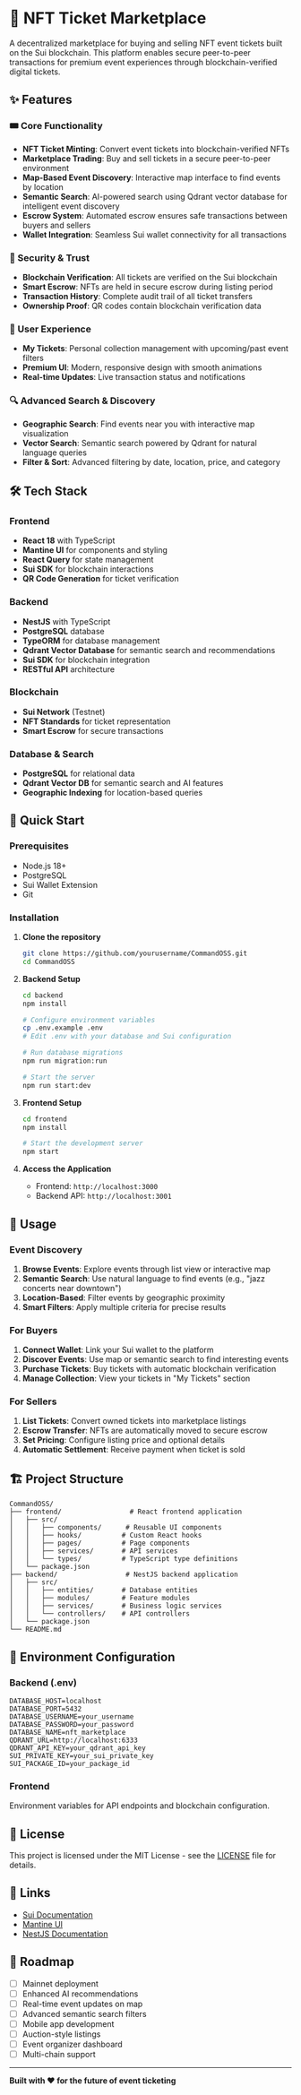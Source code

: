 # 🎫 NFT Ticket Marketplace

A decentralized marketplace for buying and selling NFT event tickets built on the Sui blockchain. This platform enables secure peer-to-peer transactions for premium event experiences through blockchain-verified digital tickets.

## ✨ Features

### 🎟️ Core Functionality

- **NFT Ticket Minting**: Convert event tickets into blockchain-verified NFTs
- **Marketplace Trading**: Buy and sell tickets in a secure peer-to-peer environment
- **Map-Based Event Discovery**: Interactive map interface to find events by location
- **Semantic Search**: AI-powered search using Qdrant vector database for intelligent event discovery
- **Escrow System**: Automated escrow ensures safe transactions between buyers and sellers
- **Wallet Integration**: Seamless Sui wallet connectivity for all transactions

### 🔐 Security & Trust

- **Blockchain Verification**: All tickets are verified on the Sui blockchain
- **Smart Escrow**: NFTs are held in secure escrow during listing period
- **Transaction History**: Complete audit trail of all ticket transfers
- **Ownership Proof**: QR codes contain blockchain verification data

### 💼 User Experience

- **My Tickets**: Personal collection management with upcoming/past event filters
- **Premium UI**: Modern, responsive design with smooth animations
- **Real-time Updates**: Live transaction status and notifications

### 🔍 Advanced Search & Discovery

- **Geographic Search**: Find events near you with interactive map visualization
- **Vector Search**: Semantic search powered by Qdrant for natural language queries
- **Filter & Sort**: Advanced filtering by date, location, price, and category

## 🛠️ Tech Stack

### Frontend

- **React 18** with TypeScript
- **Mantine UI** for components and styling
- **React Query** for state management
- **Sui SDK** for blockchain interactions
- **QR Code Generation** for ticket verification

### Backend

- **NestJS** with TypeScript
- **PostgreSQL** database
- **TypeORM** for database management
- **Qdrant Vector Database** for semantic search and recommendations
- **Sui SDK** for blockchain integration
- **RESTful API** architecture

### Blockchain

- **Sui Network** (Testnet)
- **NFT Standards** for ticket representation
- **Smart Escrow** for secure transactions

### Database & Search

- **PostgreSQL** for relational data
- **Qdrant Vector DB** for semantic search and AI features
- **Geographic Indexing** for location-based queries

## 🚀 Quick Start

### Prerequisites

- Node.js 18+
- PostgreSQL
- Sui Wallet Extension
- Git

### Installation

1. **Clone the repository**

   ```bash
   git clone https://github.com/yourusername/CommandOSS.git
   cd CommandOSS
   ```

2. **Backend Setup**

   ```bash
   cd backend
   npm install

   # Configure environment variables
   cp .env.example .env
   # Edit .env with your database and Sui configuration

   # Run database migrations
   npm run migration:run

   # Start the server
   npm run start:dev
   ```

3. **Frontend Setup**

   ```bash
   cd frontend
   npm install

   # Start the development server
   npm start
   ```

4. **Access the Application**
   - Frontend: `http://localhost:3000`
   - Backend API: `http://localhost:3001`

## 📱 Usage

### Event Discovery

1. **Browse Events**: Explore events through list view or interactive map
2. **Semantic Search**: Use natural language to find events (e.g., "jazz concerts near downtown")
3. **Location-Based**: Filter events by geographic proximity
4. **Smart Filters**: Apply multiple criteria for precise results

### For Buyers

1. **Connect Wallet**: Link your Sui wallet to the platform
2. **Discover Events**: Use map or semantic search to find interesting events
3. **Purchase Tickets**: Buy tickets with automatic blockchain verification
4. **Manage Collection**: View your tickets in "My Tickets" section

### For Sellers

1. **List Tickets**: Convert owned tickets into marketplace listings
2. **Escrow Transfer**: NFTs are automatically moved to secure escrow
3. **Set Pricing**: Configure listing price and optional details
4. **Automatic Settlement**: Receive payment when ticket is sold

## 🏗️ Project Structure

```
CommandOSS/
├── frontend/                 # React frontend application
│   ├── src/
│   │   ├── components/      # Reusable UI components
│   │   ├── hooks/          # Custom React hooks
│   │   ├── pages/          # Page components
│   │   ├── services/       # API services
│   │   └── types/          # TypeScript type definitions
│   └── package.json
├── backend/                 # NestJS backend application
│   ├── src/
│   │   ├── entities/       # Database entities
│   │   ├── modules/        # Feature modules
│   │   ├── services/       # Business logic services
│   │   └── controllers/    # API controllers
│   └── package.json
└── README.md
```

## 🔧 Environment Configuration

### Backend (.env)

```env
DATABASE_HOST=localhost
DATABASE_PORT=5432
DATABASE_USERNAME=your_username
DATABASE_PASSWORD=your_password
DATABASE_NAME=nft_marketplace
QDRANT_URL=http://localhost:6333
QDRANT_API_KEY=your_qdrant_api_key
SUI_PRIVATE_KEY=your_sui_private_key
SUI_PACKAGE_ID=your_package_id
```

### Frontend

Environment variables for API endpoints and blockchain configuration.

## 📄 License

This project is licensed under the MIT License - see the [LICENSE](LICENSE) file for details.

## 🔗 Links

- [Sui Documentation](https://docs.sui.io/)
- [Mantine UI](https://mantine.dev/)
- [NestJS Documentation](https://nestjs.com/)

## 🎯 Roadmap

- [ ] Mainnet deployment
- [ ] Enhanced AI recommendations
- [ ] Real-time event updates on map
- [ ] Advanced semantic search filters
- [ ] Mobile app development
- [ ] Auction-style listings
- [ ] Event organizer dashboard
- [ ] Multi-chain support

---

**Built with ❤️ for the future of event ticketing**
